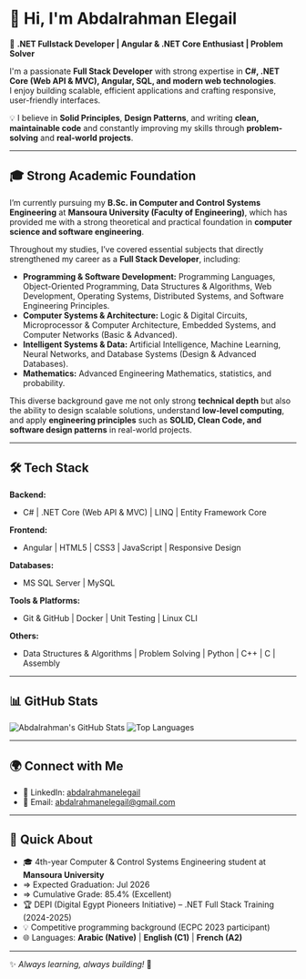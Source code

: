# 👋 Hi, I'm Abdalrahman Elegail  

🚀 **.NET Fullstack Developer | Angular & .NET Core Enthusiast | Problem Solver**  

I'm a passionate **Full Stack Developer** with strong expertise in **C#, .NET Core (Web API & MVC), Angular, SQL, and modern web technologies**.  
I enjoy building scalable, efficient applications and crafting responsive, user-friendly interfaces.  

💡 I believe in **Solid Principles**, **Design Patterns**, and writing **clean, maintainable code** and constantly improving my skills through **problem-solving** and **real-world projects**.  

---

## 🎓 Strong Academic Foundation  

I’m currently pursuing my **B.Sc. in Computer and Control Systems Engineering** at **Mansoura University (Faculty of Engineering)**, which has provided me with a strong theoretical and practical foundation in **computer science and software engineering**.  

Throughout my studies, I’ve covered essential subjects that directly strengthened my career as a **Full Stack Developer**, including:  

- **Programming & Software Development:** Programming Languages, Object-Oriented Programming, Data Structures & Algorithms, Web Development, Operating Systems, Distributed Systems, and Software Engineering Principles.  
- **Computer Systems & Architecture:** Logic & Digital Circuits, Microprocessor & Computer Architecture, Embedded Systems, and Computer Networks (Basic & Advanced).  
- **Intelligent Systems & Data:** Artificial Intelligence, Machine Learning, Neural Networks, and Database Systems (Design & Advanced Databases).  
- **Mathematics:** Advanced Engineering Mathematics, statistics, and probability.  

This diverse background gave me not only strong **technical depth** but also the ability to design scalable solutions, understand **low-level computing**, and apply **engineering principles** such as **SOLID, Clean Code, and software design patterns** in real-world projects.

---

## 🛠 Tech Stack  

**Backend:**  
- C# | .NET Core (Web API & MVC) | LINQ | Entity Framework Core

**Frontend:**  
- Angular | HTML5 | CSS3 | JavaScript | Responsive Design

**Databases:**  
- MS SQL Server | MySQL  

**Tools & Platforms:**  
- Git & GitHub | Docker | Unit Testing | Linux CLI  

**Others:**  
- Data Structures & Algorithms | Problem Solving | Python | C++ | C | Assembly

---

## 📊 GitHub Stats  

![Abdalrahman's GitHub Stats](https://github-readme-stats.vercel.app/api?username=abdalrahmanelegail&show_icons=true&theme=radical) 
![Top Languages](https://github-readme-stats.vercel.app/api/top-langs/?username=abdalrahmanelegail&layout=compact&theme=radical)  

---

## 🌍 Connect with Me  

- 💼 LinkedIn: [abdalrahmanelegail](https://linkedin.com/in/abdalrahmanelegail)  
- 📧 Email: abdalrahmanelegail@gmail.com  

---

## 📌 Quick About  

- 🎓 4th-year Computer & Control Systems Engineering student at **Mansoura University**
- => Expected Graduation: Jul 2026
- => Cumulative Grade: 85.4% (Excellent)
- 🏆 DEPI (Digital Egypt Pioneers Initiative) – .NET Full Stack Training (2024-2025)  
- 💡 Competitive programming background (ECPC 2023 participant)  
- 🌐 Languages: **Arabic (Native)** | **English (C1)** | **French (A2)**  

---

✨ *Always learning, always building!* 🚀
